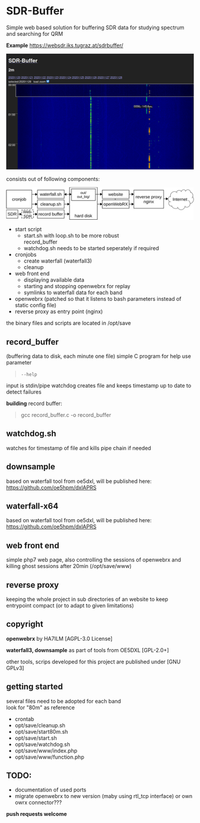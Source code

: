# SDR-Buffer	
Simple web based solution for
buffering SDR data for studying spectrum and searching for QRM 


**Example** https://websdr.iks.tugraz.at/sdrbuffer/

![Screenshot](screenshot/screenshot1.png)

consists out of following components:


![block-diagram](screenshot/sdr-buffer.svg)

- start script
 	- start<band>.sh with loop.sh to be more robust  
	  record_buffer    	
	- watchdog.sh needs to be started seperately if required
- cronjobs
	- create waterfall (waterfall3)
	- cleanup
- web front end
	- displaying available data
	- starting and stopping openwebrx for replay
	- symlinks to waterfall data for each band
- openwebrx 
 (patched so that it listens to bash parameters instead of static config file)
- reverse proxy as entry point  (nginx)
	
the binary files and scripts are located in /opt/save

## record_buffer
(buffering data to disk, each minute one file)
simple C program 
for help use parameter 
> `--help` 
> 
input is stdin/pipe
watchdog creates file and keeps timestamp up to date to detect failures

**building** record buffer: 		
> gcc record_buffer.c -o record_buffer

## watchdog.sh
watches for timestamp of file and kills pipe chain if needed

## downsample
based on waterfall tool from oe5dxl, will be published here:
https://github.com/oe5hpm/dxlAPRS 

## waterfall-x64
based on waterfall tool from oe5dxl, will be published here:
https://github.com/oe5hpm/dxlAPRS 

## web front end
simple php7 web page, also controlling the sessions of openwebrx and killing ghost sessions after 20min (/opt/save/www)

## reverse proxy
keeping the whole project in sub directories of an website to keep entrypoint compact (or to adapt to given limitations)


## copyright
**openwebrx** by HA7ILM [AGPL-3.0 License]

**waterfall3, downsample** as part of tools from OE5DXL  [GPL-2.0+]

other tools, scrips developed for this project are published under [GNU GPLv3]

## getting started
several files need to be adopted for each band  
look for "80m" as reference
 
- crontab
- opt/save/cleanup.sh
- opt/save/start80m.sh
- opt/save/start.sh
- opt/save/watchdog.sh
- opt/save/www/index.php
- opt/save/www/function.php

## TODO:
- documentation of used ports
- migrate openwebrx to new version (maby using rtl_tcp interface) or own owrx connector???

**push requests welcome**
